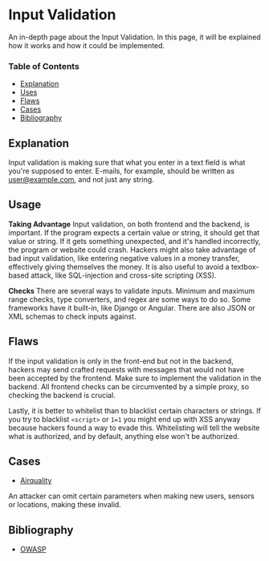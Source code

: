 # Input Validation

An in-depth page about the Input Validation. In this page, it will be explained how it works and how it could be implemented.

### Table of Contents

- [Explanation](#explanation)
- [Uses](#usage)
- [Flaws](#flaws)
- [Cases](#cases)
- [Bibliography](#bibliography)

## Explanation

Input validation is making sure that what you enter in a text field is what you're supposed to enter. E-mails, for example, should be written as user@example.com, and not just any string.

## Usage

**Taking Advantage**
Input validation, on both frontend and the backend, is important. If the program expects a certain value or string, it should get that value or string. If it gets something unexpected, and it's handled incorrectly, the program or website could crash. Hackers might also take advantage of bad input validation, like entering negative values in a money transfer, effectively giving themselves the money. It is also useful to avoid a textbox-based attack, like SQL-injection and cross-site scripting (XSS).

**Checks**
There are several ways to validate inputs. Minimum and maximum range checks, type converters, and regex are some ways to do so. Some frameworks have it built-in, like Django or Angular. There are also JSON or XML schemas to check inputs against.

## Flaws

If the input validation is only in the front-end but not in the backend, hackers may send crafted requests with messages that would not have been accepted by the frontend. Make sure to implement the validation in the backend. All frontend checks can be circumvented by a simple proxy, so checking the backend is crucial.

Lastly, it is better to whitelist than to blacklist certain characters or strings. If you try to blacklist `<script>` or `1=1` you might end up with XSS anyway because hackers found a way to evade this. Whitelisting will tell the website what is authorized, and by default, anything else won't be authorized.

## Cases

- [Airquality](cases/airquality#Vulnerabilities)

An attacker can omit certain parameters when making new users, sensors or locations, making these invalid.

## Bibliography

- [OWASP](https://cheatsheetseries.owasp.org/cheatsheets/Input_Validation_Cheat_Sheet.html)